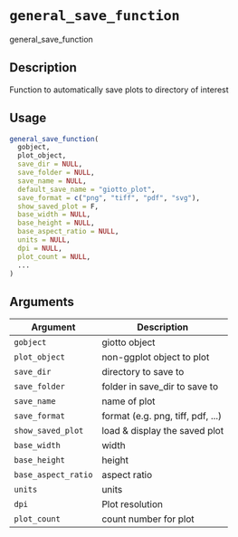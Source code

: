 # `general_save_function`

general_save_function


## Description

Function to automatically save plots to directory of interest


## Usage

```r
general_save_function(
  gobject,
  plot_object,
  save_dir = NULL,
  save_folder = NULL,
  save_name = NULL,
  default_save_name = "giotto_plot",
  save_format = c("png", "tiff", "pdf", "svg"),
  show_saved_plot = F,
  base_width = NULL,
  base_height = NULL,
  base_aspect_ratio = NULL,
  units = NULL,
  dpi = NULL,
  plot_count = NULL,
  ...
)
```


## Arguments

Argument      |Description
------------- |----------------
`gobject`     |     giotto object
`plot_object`     |     non-ggplot object to plot
`save_dir`     |     directory to save to
`save_folder`     |     folder in save_dir to save to
`save_name`     |     name of plot
`save_format`     |     format (e.g. png, tiff, pdf, ...)
`show_saved_plot`     |     load & display the saved plot
`base_width`     |     width
`base_height`     |     height
`base_aspect_ratio`     |     aspect ratio
`units`     |     units
`dpi`     |     Plot resolution
`plot_count`     |     count number for plot


